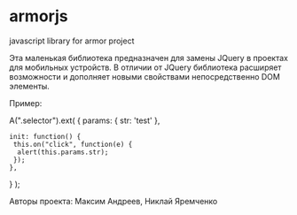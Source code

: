 # armorjs
javascript library for armor project

Эта маленькая библиотека предназначен для замены JQuery 
в проектах для мобильных устройств.
В отличии от JQuery библиотека расширяет возможности и дополняет новыми свойствами 
непосредственно DOM элементы.

Пример:

  A(".selector").ext(
    {
    params: {
     str: 'test'
    },
    
    init: function() {
     this.on("click", function(e) {
      alert(this.params.str);
     });
    },
   }
  );

Авторы проекта:
  Максим Андреев,
  Никлай Яремченко

